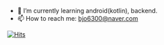 - 🌱 I’m currently learning android(kotlin), backend.
- 📫 How to reach me: bjo6300@naver.com 

[![Hits](https://hits.seeyoufarm.com/api/count/incr/badge.svg?url=https%3A%2F%2Fgithub.com%2Fbjo6300&count_bg=%23E594D1&title_bg=%23252424&icon=&icon_color=%23D09696&title=hits&edge_flat=false)](https://hits.seeyoufarm.com)
